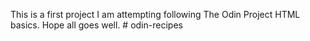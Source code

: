 This is a first project I am attempting following The Odin Project HTML basics. Hope all goes well. # odin-recipes